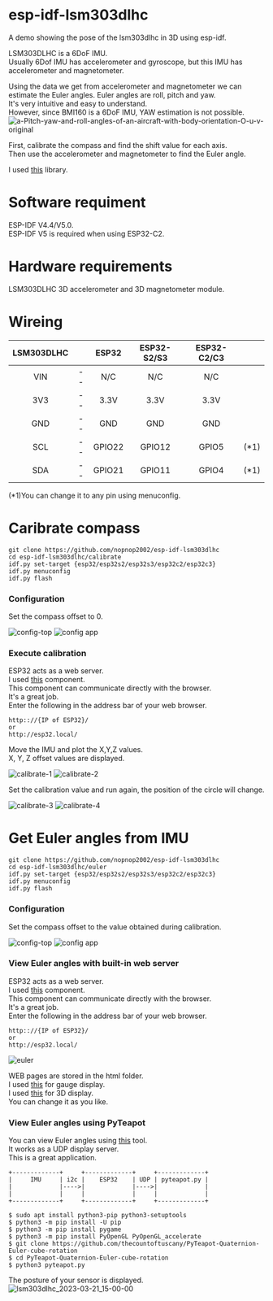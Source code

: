 # esp-idf-lsm303dlhc
A demo showing the pose of the lsm303dlhc in 3D using esp-idf. 

LSM303DLHC is a 6DoF IMU.   
Usually 6Dof IMU has accelerometer and gyroscope, but this IMU has accelerometer and magnetometer.   

Using the data we get from accelerometer and magnetometer we can estimate the Euler angles.
Euler angles are roll, pitch and yaw.   
It's very intuitive and easy to understand.   
However, since BMI160 is a 6DoF IMU, YAW estimation is not possible.   
![a-Pitch-yaw-and-roll-angles-of-an-aircraft-with-body-orientation-O-u-v-original](https://user-images.githubusercontent.com/6020549/226072914-a7f923fc-eb6e-4d19-b2ff-8c9f2749ee6f.jpg)

First, calibrate the compass and find the shift value for each axis.   
Then use the accelerometer and magnetometer to find the Euler angle.   

I used [this](https://github.com/jrowberg/i2cdevlib/tree/master/Arduino/LSM303DLHC) library.   


# Software requiment   
ESP-IDF V4.4/V5.0.   
ESP-IDF V5 is required when using ESP32-C2.   


# Hardware requirements
LSM303DLHC 3D accelerometer and 3D magnetometer module.

# Wireing
|LSM303DLHC||ESP32|ESP32-S2/S3|ESP32-C2/C3||
|:-:|:-:|:-:|:-:|:-:|:-:|
|VIN|--|N/C|N/C|N/C||
|3V3|--|3.3V|3.3V|3.3V||
|GND|--|GND|GND|GND||
|SCL|--|GPIO22|GPIO12|GPIO5|(*1)|
|SDA|--|GPIO21|GPIO11|GPIO4|(*1)|

(*1)You can change it to any pin using menuconfig.   


# Caribrate compass
```
git clone https://github.com/nopnop2002/esp-idf-lsm303dlhc
cd esp-idf-lsm303dlhc/calibrate
idf.py set-target {esp32/esp32s2/esp32s3/esp32c2/esp32c3}
idf.py menuconfig
idf.py flash
```

### Configuration   
Set the compass offset to 0.

![config-top](https://user-images.githubusercontent.com/6020549/226536118-abca60ec-3468-4bc0-83bb-2b95baf53bf1.jpg)
![config app](https://user-images.githubusercontent.com/6020549/226536122-b641cadf-37b7-44a7-b941-e737b08ef1f1.jpg)


### Execute calibration   
ESP32 acts as a web server.   
I used [this](https://github.com/Molorius/esp32-websocket) component.   
This component can communicate directly with the browser.   
It's a great job.   
Enter the following in the address bar of your web browser.   
```
http:://{IP of ESP32}/
or
http://esp32.local/
```

Move the IMU and plot the X,Y,Z values.   
X, Y, Z offset values are displayed.   

![calibrate-1](https://user-images.githubusercontent.com/6020549/226536404-9c68eaad-ae37-41bc-ac6d-b4a9ada07335.jpg)
![calibrate-2](https://user-images.githubusercontent.com/6020549/226536407-02a3bf80-d1a4-4558-bb5a-e725ecd94ae2.jpg)

Set the calibration value and run again, the position of the circle will change.   

![calibrate-3](https://user-images.githubusercontent.com/6020549/226536920-109b0265-ac45-420f-91d7-ebdc4885e71b.jpg)
![calibrate-4](https://user-images.githubusercontent.com/6020549/226536925-a7814fca-da0f-4ac5-a91c-43b2a8a873f1.jpg)


# Get Euler angles from IMU
```
git clone https://github.com/nopnop2002/esp-idf-lsm303dlhc
cd esp-idf-lsm303dlhc/euler
idf.py set-target {esp32/esp32s2/esp32s3/esp32c2/esp32c3}
idf.py menuconfig
idf.py flash
```

### Configuration   
Set the compass offset to the value obtained during calibration.

![config-top](https://user-images.githubusercontent.com/6020549/226536118-abca60ec-3468-4bc0-83bb-2b95baf53bf1.jpg)
![config app](https://user-images.githubusercontent.com/6020549/226536122-b641cadf-37b7-44a7-b941-e737b08ef1f1.jpg)

### View Euler angles with built-in web server   
ESP32 acts as a web server.   
I used [this](https://github.com/Molorius/esp32-websocket) component.   
This component can communicate directly with the browser.   
It's a great job.   
Enter the following in the address bar of your web browser.   
```
http:://{IP of ESP32}/
or
http://esp32.local/
```

![euler](https://user-images.githubusercontent.com/6020549/226537059-0fb1d339-9d12-4732-91af-1cd7df5ea003.jpg)


WEB pages are stored in the html folder.   
I used [this](https://canvas-gauges.com/) for gauge display.   
I used [this](https://threejs.org/) for 3D display.   
You can change it as you like.   

### View Euler angles using PyTeapot   
You can view Euler angles using [this](https://github.com/thecountoftuscany/PyTeapot-Quaternion-Euler-cube-rotation) tool.   
It works as a UDP display server.   
This is a great application.   

```
+-------------+     +-------------+     +-------------+
|     IMU     | i2c |    ESP32    | UDP | pyteapot.py |
|             |---->|             |---->|             |
|             |     |             |     |             |
+-------------+     +-------------+     +-------------+
```

```
$ sudo apt install python3-pip python3-setuptools
$ python3 -m pip install -U pip
$ python3 -m pip install pygame
$ python3 -m pip install PyOpenGL PyOpenGL_accelerate
$ git clone https://github.com/thecountoftuscany/PyTeapot-Quaternion-Euler-cube-rotation
$ cd PyTeapot-Quaternion-Euler-cube-rotation
$ python3 pyteapot.py
```
The posture of your sensor is displayed.   
![lsm303dlhc_2023-03-21_15-00-00](https://user-images.githubusercontent.com/6020549/226537181-6af8468c-f990-4ccb-825a-dc448acf4534.png)


